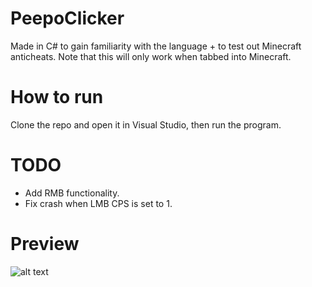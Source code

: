 # PeepoClicker
Made in C# to gain familiarity with the language + to test out Minecraft anticheats. Note that this will only work when tabbed into Minecraft.

# How to run
Clone the repo and open it in Visual Studio, then run the program.

# TODO
- Add RMB functionality.
- Fix crash when LMB CPS is set to 1.

# Preview
![alt text](https://i.imgur.com/lnEhkso.png)
